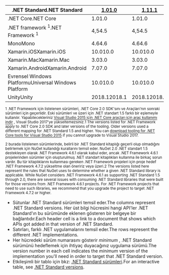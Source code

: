 | <span data-ttu-id="57abe-101">.NET Standard</span><span class="sxs-lookup"><span data-stu-id="57abe-101">.NET Standard</span></span>              | <span data-ttu-id="57abe-102">[1.0]</span><span class="sxs-lookup"><span data-stu-id="57abe-102">[1.0]</span></span>  | <span data-ttu-id="57abe-103">[1.1]</span><span class="sxs-lookup"><span data-stu-id="57abe-103">[1.1]</span></span>  | <span data-ttu-id="57abe-104">[1.2]</span><span class="sxs-lookup"><span data-stu-id="57abe-104">[1.2]</span></span> | <span data-ttu-id="57abe-105">[1.3]</span><span class="sxs-lookup"><span data-stu-id="57abe-105">[1.3]</span></span> | <span data-ttu-id="57abe-106">[1.4]</span><span class="sxs-lookup"><span data-stu-id="57abe-106">[1.4]</span></span> | <span data-ttu-id="57abe-107">[1.5]</span><span class="sxs-lookup"><span data-stu-id="57abe-107">[1.5]</span></span>              | <span data-ttu-id="57abe-108">[1.6]</span><span class="sxs-lookup"><span data-stu-id="57abe-108">[1.6]</span></span>              | <span data-ttu-id="57abe-109">[2.0]</span><span class="sxs-lookup"><span data-stu-id="57abe-109">[2.0]</span></span>               |
|----------------------------|--------|--------|-------|-------|-------|--------------------|--------------------|---------------------|
| <span data-ttu-id="57abe-110">.NET Core</span><span class="sxs-lookup"><span data-stu-id="57abe-110">.NET Core</span></span>                  | <span data-ttu-id="57abe-111">1.0</span><span class="sxs-lookup"><span data-stu-id="57abe-111">1.0</span></span>    | <span data-ttu-id="57abe-112">1.0</span><span class="sxs-lookup"><span data-stu-id="57abe-112">1.0</span></span>    | <span data-ttu-id="57abe-113">1.0</span><span class="sxs-lookup"><span data-stu-id="57abe-113">1.0</span></span>   | <span data-ttu-id="57abe-114">1.0</span><span class="sxs-lookup"><span data-stu-id="57abe-114">1.0</span></span>   | <span data-ttu-id="57abe-115">1.0</span><span class="sxs-lookup"><span data-stu-id="57abe-115">1.0</span></span>   | <span data-ttu-id="57abe-116">1.0</span><span class="sxs-lookup"><span data-stu-id="57abe-116">1.0</span></span>                | <span data-ttu-id="57abe-117">1.0</span><span class="sxs-lookup"><span data-stu-id="57abe-117">1.0</span></span>                | <span data-ttu-id="57abe-118">2,0</span><span class="sxs-lookup"><span data-stu-id="57abe-118">2.0</span></span>                 |
| <span data-ttu-id="57abe-119">.NET framework <sup>1</sup></span><span class="sxs-lookup"><span data-stu-id="57abe-119">.NET Framework <sup>1</sup></span></span>| <span data-ttu-id="57abe-120">4,5</span><span class="sxs-lookup"><span data-stu-id="57abe-120">4.5</span></span>    | <span data-ttu-id="57abe-121">4,5</span><span class="sxs-lookup"><span data-stu-id="57abe-121">4.5</span></span>    | <span data-ttu-id="57abe-122">4.5.1</span><span class="sxs-lookup"><span data-stu-id="57abe-122">4.5.1</span></span> | <span data-ttu-id="57abe-123">4.6</span><span class="sxs-lookup"><span data-stu-id="57abe-123">4.6</span></span>   | <span data-ttu-id="57abe-124">4.6.1</span><span class="sxs-lookup"><span data-stu-id="57abe-124">4.6.1</span></span> | <span data-ttu-id="57abe-125">4.6.1 <sup>2</sup></span><span class="sxs-lookup"><span data-stu-id="57abe-125">4.6.1 <sup>2</sup></span></span> | <span data-ttu-id="57abe-126">4.6.1 <sup>2</sup></span><span class="sxs-lookup"><span data-stu-id="57abe-126">4.6.1 <sup>2</sup></span></span> | <span data-ttu-id="57abe-127">4.6.1 <sup>2</sup></span><span class="sxs-lookup"><span data-stu-id="57abe-127">4.6.1 <sup>2</sup></span></span>  |
| <span data-ttu-id="57abe-128">Mono</span><span class="sxs-lookup"><span data-stu-id="57abe-128">Mono</span></span>                       | <span data-ttu-id="57abe-129">4.6</span><span class="sxs-lookup"><span data-stu-id="57abe-129">4.6</span></span>    | <span data-ttu-id="57abe-130">4.6</span><span class="sxs-lookup"><span data-stu-id="57abe-130">4.6</span></span>    | <span data-ttu-id="57abe-131">4.6</span><span class="sxs-lookup"><span data-stu-id="57abe-131">4.6</span></span>   | <span data-ttu-id="57abe-132">4.6</span><span class="sxs-lookup"><span data-stu-id="57abe-132">4.6</span></span>   | <span data-ttu-id="57abe-133">4.6</span><span class="sxs-lookup"><span data-stu-id="57abe-133">4.6</span></span>   | <span data-ttu-id="57abe-134">4.6</span><span class="sxs-lookup"><span data-stu-id="57abe-134">4.6</span></span>                | <span data-ttu-id="57abe-135">4.6</span><span class="sxs-lookup"><span data-stu-id="57abe-135">4.6</span></span>                | <span data-ttu-id="57abe-136">5,4</span><span class="sxs-lookup"><span data-stu-id="57abe-136">5.4</span></span>                 |
| <span data-ttu-id="57abe-137">Xamarin.iOS</span><span class="sxs-lookup"><span data-stu-id="57abe-137">Xamarin.iOS</span></span>                | <span data-ttu-id="57abe-138">10.0</span><span class="sxs-lookup"><span data-stu-id="57abe-138">10.0</span></span>   | <span data-ttu-id="57abe-139">10.0</span><span class="sxs-lookup"><span data-stu-id="57abe-139">10.0</span></span>   | <span data-ttu-id="57abe-140">10.0</span><span class="sxs-lookup"><span data-stu-id="57abe-140">10.0</span></span>  | <span data-ttu-id="57abe-141">10.0</span><span class="sxs-lookup"><span data-stu-id="57abe-141">10.0</span></span>  | <span data-ttu-id="57abe-142">10.0</span><span class="sxs-lookup"><span data-stu-id="57abe-142">10.0</span></span>  | <span data-ttu-id="57abe-143">10.0</span><span class="sxs-lookup"><span data-stu-id="57abe-143">10.0</span></span>               | <span data-ttu-id="57abe-144">10.0</span><span class="sxs-lookup"><span data-stu-id="57abe-144">10.0</span></span>               | <span data-ttu-id="57abe-145">10.14</span><span class="sxs-lookup"><span data-stu-id="57abe-145">10.14</span></span>               |
| <span data-ttu-id="57abe-146">Xamarin.Mac</span><span class="sxs-lookup"><span data-stu-id="57abe-146">Xamarin.Mac</span></span>                | <span data-ttu-id="57abe-147">3.0</span><span class="sxs-lookup"><span data-stu-id="57abe-147">3.0</span></span>    | <span data-ttu-id="57abe-148">3.0</span><span class="sxs-lookup"><span data-stu-id="57abe-148">3.0</span></span>    | <span data-ttu-id="57abe-149">3.0</span><span class="sxs-lookup"><span data-stu-id="57abe-149">3.0</span></span>   | <span data-ttu-id="57abe-150">3.0</span><span class="sxs-lookup"><span data-stu-id="57abe-150">3.0</span></span>   | <span data-ttu-id="57abe-151">3.0</span><span class="sxs-lookup"><span data-stu-id="57abe-151">3.0</span></span>   | <span data-ttu-id="57abe-152">3.0</span><span class="sxs-lookup"><span data-stu-id="57abe-152">3.0</span></span>                | <span data-ttu-id="57abe-153">3.0</span><span class="sxs-lookup"><span data-stu-id="57abe-153">3.0</span></span>                | <span data-ttu-id="57abe-154">3.8</span><span class="sxs-lookup"><span data-stu-id="57abe-154">3.8</span></span>                 |
| <span data-ttu-id="57abe-155">Xamarin.Android</span><span class="sxs-lookup"><span data-stu-id="57abe-155">Xamarin.Android</span></span>            | <span data-ttu-id="57abe-156">7.0</span><span class="sxs-lookup"><span data-stu-id="57abe-156">7.0</span></span>    | <span data-ttu-id="57abe-157">7.0</span><span class="sxs-lookup"><span data-stu-id="57abe-157">7.0</span></span>    | <span data-ttu-id="57abe-158">7.0</span><span class="sxs-lookup"><span data-stu-id="57abe-158">7.0</span></span>   | <span data-ttu-id="57abe-159">7.0</span><span class="sxs-lookup"><span data-stu-id="57abe-159">7.0</span></span>   | <span data-ttu-id="57abe-160">7.0</span><span class="sxs-lookup"><span data-stu-id="57abe-160">7.0</span></span>   | <span data-ttu-id="57abe-161">7.0</span><span class="sxs-lookup"><span data-stu-id="57abe-161">7.0</span></span>                | <span data-ttu-id="57abe-162">7.0</span><span class="sxs-lookup"><span data-stu-id="57abe-162">7.0</span></span>                | <span data-ttu-id="57abe-163">8.0</span><span class="sxs-lookup"><span data-stu-id="57abe-163">8.0</span></span>                 |
| <span data-ttu-id="57abe-164">Evrensel Windows Platformu</span><span class="sxs-lookup"><span data-stu-id="57abe-164">Universal Windows Platform</span></span> | <span data-ttu-id="57abe-165">10.0</span><span class="sxs-lookup"><span data-stu-id="57abe-165">10.0</span></span>   | <span data-ttu-id="57abe-166">10.0</span><span class="sxs-lookup"><span data-stu-id="57abe-166">10.0</span></span>   | <span data-ttu-id="57abe-167">10.0</span><span class="sxs-lookup"><span data-stu-id="57abe-167">10.0</span></span>  | <span data-ttu-id="57abe-168">10.0</span><span class="sxs-lookup"><span data-stu-id="57abe-168">10.0</span></span>  | <span data-ttu-id="57abe-169">10.0</span><span class="sxs-lookup"><span data-stu-id="57abe-169">10.0</span></span>  | <span data-ttu-id="57abe-170">10.0.16299</span><span class="sxs-lookup"><span data-stu-id="57abe-170">10.0.16299</span></span>         | <span data-ttu-id="57abe-171">10.0.16299</span><span class="sxs-lookup"><span data-stu-id="57abe-171">10.0.16299</span></span>         | <span data-ttu-id="57abe-172">10.0.16299</span><span class="sxs-lookup"><span data-stu-id="57abe-172">10.0.16299</span></span>          |
| <span data-ttu-id="57abe-173">Unity</span><span class="sxs-lookup"><span data-stu-id="57abe-173">Unity</span></span>                      | <span data-ttu-id="57abe-174">2018.1</span><span class="sxs-lookup"><span data-stu-id="57abe-174">2018.1</span></span> | <span data-ttu-id="57abe-175">2018.1</span><span class="sxs-lookup"><span data-stu-id="57abe-175">2018.1</span></span> | <span data-ttu-id="57abe-176">2018.1</span><span class="sxs-lookup"><span data-stu-id="57abe-176">2018.1</span></span>| <span data-ttu-id="57abe-177">2018.1</span><span class="sxs-lookup"><span data-stu-id="57abe-177">2018.1</span></span>| <span data-ttu-id="57abe-178">2018.1</span><span class="sxs-lookup"><span data-stu-id="57abe-178">2018.1</span></span>| <span data-ttu-id="57abe-179">2018.1</span><span class="sxs-lookup"><span data-stu-id="57abe-179">2018.1</span></span>             |  <span data-ttu-id="57abe-180">2018.1</span><span class="sxs-lookup"><span data-stu-id="57abe-180">2018.1</span></span>            | <span data-ttu-id="57abe-181">2018.1</span><span class="sxs-lookup"><span data-stu-id="57abe-181">2018.1</span></span>              |

<span data-ttu-id="57abe-182"><sup>1 .NET Framework için listelenen sürümleri, .NET Core 2.0 SDK'sını ve Araçları'nın sonraki sürümleri için geçerlidir. Eski sürümleri ve üzeri için .NET standart 1.5 farklı bir eşlemeyle kullanılır. Yapabilecekleriniz [Visual Studio 2015 için .NET Core araçları için araç kullanımı indir](https://github.com/dotnet/core/blob/master/release-notes/download-archive.md) , Visual Studio 2017'ye yükseltemezsiniz.</sup></span><span class="sxs-lookup"><span data-stu-id="57abe-182"><sup>1 The versions listed for .NET Framework apply to .NET Core 2.0 SDK and later versions of the tooling. Older versions used a different mapping for .NET Standard 1.5 and higher. You can [download tooling for .NET Core tools for Visual Studio 2015](https://github.com/dotnet/core/blob/master/release-notes/download-archive.md) if you cannot upgrade to Visual Studio 2017.</sup></span></span>

<span data-ttu-id="57abe-183"><sup>2 burada listelenen sürümlerinde, belirli bir .NET Standard kitaplığı geçerli olup olmadığını belirlemek için NuGet kullandığı kurallarını temsil eder. NuGet 2.0 .NET standart 1.5 destekleyen olarak .NET Framework 4.6.1 olarak kabul eder, ancak .NET Framework 4.6.1 projelerinden sürümler için oluşturulmuş .NET standart kitaplıkları kullanma ile birkaç sorun vardır. Bu tür kitaplıklarını kullanması gereken .NET Framework projeleri için proje hedef .NET Framework 4.7.2 yükseltme olan öneririz veya üzeri.</sup></span><span class="sxs-lookup"><span data-stu-id="57abe-183"><sup>2 The versions listed here represent the rules that NuGet uses to determine whether a given .NET Standard library is applicable. While NuGet considers .NET Framework 4.6.1 as supporting .NET Standard 1.5 through 2.0, there are several issues with consuming .NET Standard libraries that were built for those versions from .NET Framework 4.6.1 projects. For .NET Framework projects that need to use such libraries, we recommend that you upgrade the project to target .NET Framework 4.7.2 or higher.</sup></span></span>

- <span data-ttu-id="57abe-184">Sütunlar .NET Standard sürümleri temsil eder.</span><span class="sxs-lookup"><span data-stu-id="57abe-184">The columns represent .NET Standard versions.</span></span> <span data-ttu-id="57abe-185">Her üst bilgi hücresini hangi API'ler .NET Standard'ın bu sürümünde eklenen gösteren bir belgeye bir bağlantıdır.</span><span class="sxs-lookup"><span data-stu-id="57abe-185">Each header cell is a link to a document that shows which APIs got added in that version of .NET Standard.</span></span>
- <span data-ttu-id="57abe-186">Satırları, farklı .NET uygulamalarını temsil eder.</span><span class="sxs-lookup"><span data-stu-id="57abe-186">The rows represent the different .NET implementations.</span></span>
- <span data-ttu-id="57abe-187">Her hücredeki sürüm numarasını gösterir *minimum* , .NET Standard sürümünü hedeflemek için ihtiyaç duyacağınız uygulama sürümü.</span><span class="sxs-lookup"><span data-stu-id="57abe-187">The version number in each cell indicates the *minimum* version of the implementation you'll need in order to target that .NET Standard version.</span></span>
- <span data-ttu-id="57abe-188">Etkileşimli bir tablo için bkz: [.NET Standard sürümleri](https://immo.landwerth.net/netstandard-versions/#).</span><span class="sxs-lookup"><span data-stu-id="57abe-188">For an interactive table, see [.NET Standard versions](https://immo.landwerth.net/netstandard-versions/#).</span></span>

[1.0]: https://github.com/dotnet/standard/blob/master/docs/versions/netstandard1.0.md
[1.1]: https://github.com/dotnet/standard/blob/master/docs/versions/netstandard1.1.md
[1.2]: https://github.com/dotnet/standard/blob/master/docs/versions/netstandard1.2.md
[1.3]: https://github.com/dotnet/standard/blob/master/docs/versions/netstandard1.3.md
[1.4]: https://github.com/dotnet/standard/blob/master/docs/versions/netstandard1.4.md
[1.5]: https://github.com/dotnet/standard/blob/master/docs/versions/netstandard1.5.md
[1.6]: https://github.com/dotnet/standard/blob/master/docs/versions/netstandard1.6.md
[2.0]: https://github.com/dotnet/standard/blob/master/docs/versions/netstandard2.0.md
